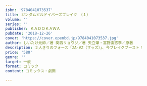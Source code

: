 ```yaml
---
isbn: '9784041073537'
title: ガンダムビルドイバーズブレイク　（１）
volume: ''
series: ''
publisher: ＫＡＤＯＫＡＷＡ
pubdate: '2018-12-26'
cover: 'https://cover.openbd.jp/9784041073537.jpg'
author: しいたけ元帥／著 関西リョウジ／著 矢立肇・富野由悠季／原著
description: ２人きりのフォース「ZA-∀Z（ザッズ）」、今ブレイクブースト！
price: '580'
genre: ''
target: 一般
format: コミック
content: コミックス・劇画

---
```

